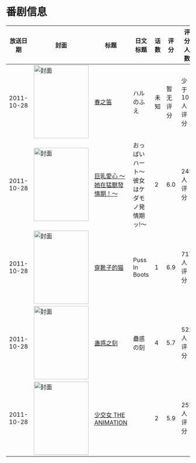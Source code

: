 # 番剧信息

|放送日期|封面|标题|日文标题|话数|评分|评分人数|
|---|---|---|---|---|---|---|
|2011-10-28|<img src="https://lain.bgm.tv/pic/cover/c/98/e2/402220_CcV8V.jpg" alt="封面" style="width:150px;height:200px;object-fit:cover;">|[春之笛](https://bangumi.tv/subject/402220)|ハルのふえ|未知|暂无评分|少于10人评分|
|2011-10-28|<img src="https://bangumi.tv/img/no_icon_subject.png" alt="封面" style="width:150px;height:200px;object-fit:cover;">|[巨乳愛心 ～她在猛獸發情期！～](https://bangumi.tv/subject/69179)|おっぱいハート～彼女はケダモノ発情期ッ!～|2|6.0|241人评分|
|2011-10-28|<img src="https://lain.bgm.tv/pic/cover/c/a3/f0/34237_LLPdo.jpg" alt="封面" style="width:150px;height:200px;object-fit:cover;">|[穿靴子的猫](https://bangumi.tv/subject/34237)|Puss In Boots|1|6.9|717人评分|
|2011-10-28|<img src="https://bangumi.tv/img/no_icon_subject.png" alt="封面" style="width:150px;height:200px;object-fit:cover;">|[蛊惑之刻](https://bangumi.tv/subject/25453)|蠱惑の刻|4|5.7|521人评分|
|2011-10-28|<img src="https://bangumi.tv/img/no_icon_subject.png" alt="封面" style="width:150px;height:200px;object-fit:cover;">|[少交女 THE ANIMATION](https://bangumi.tv/subject/25452)||2|5.9|257人评分|
